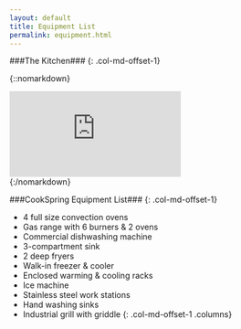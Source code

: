 ```yaml
---
layout: default
title: Equipment List
permalink: equipment.html
---
```


###The Kitchen###
{: .col-md-offset-1}

{::nomarkdown}
<div class="col-md-offset-1 col-md-10 embed-responsive embed-responsive-16by9">
<iframe src="https://www.flickr.com/photos/127890613@N02/sets/72157649827402161/player" frameborder="0" allowfullscreen webkitallowfullscreen mozallowfullscreen oallowfullscreen msallowfullscreen></iframe>
</div>
{:/nomarkdown}

###CookSpring Equipment List###
{: .col-md-offset-1}
- 4 full size convection ovens
- Gas range with 6 burners & 2 ovens
- Commercial dishwashing machine
- 3-compartment sink
- 2 deep fryers 
- Walk-in freezer & cooler
- Enclosed warming & cooling racks
- Ice machine
- Stainless steel work stations
- Hand washing sinks
- Industrial grill with griddle
{: .col-md-offset-1 .columns}